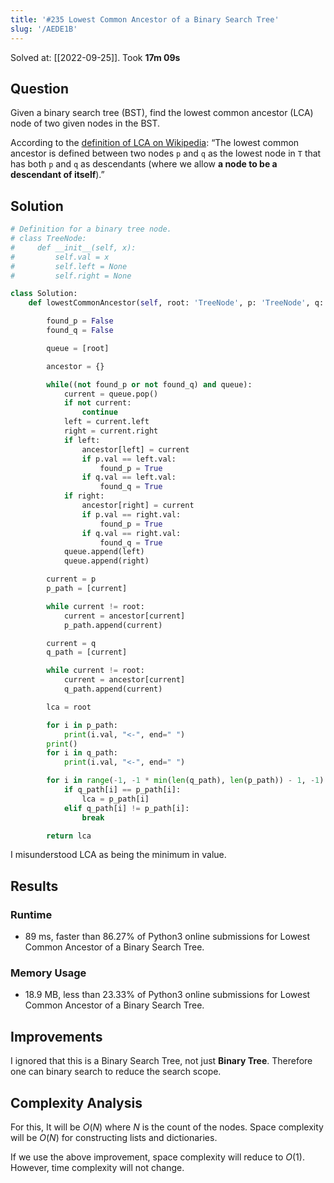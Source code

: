 ```yaml
---
title: '#235 Lowest Common Ancestor of a Binary Search Tree'
slug: '/AEDE1B'
---
```


Solved at: [[2022-09-25]]. Took **17m 09s**

## Question

Given a binary search tree (BST), find the lowest common ancestor (LCA) node of two given nodes in the BST.

According to the [definition of LCA on Wikipedia](https://en.wikipedia.org/wiki/Lowest_common_ancestor): “The lowest common ancestor is defined between two nodes `p` and `q` as the lowest node in `T` that has both `p` and `q` as descendants (where we allow **a node to be a descendant of itself**).”

## Solution

```python
# Definition for a binary tree node.
# class TreeNode:
#     def __init__(self, x):
#         self.val = x
#         self.left = None
#         self.right = None

class Solution:
    def lowestCommonAncestor(self, root: 'TreeNode', p: 'TreeNode', q: 'TreeNode') -> 'TreeNode':

        found_p = False
        found_q = False

        queue = [root]

        ancestor = {}

        while((not found_p or not found_q) and queue):
            current = queue.pop()
            if not current:
                continue
            left = current.left
            right = current.right
            if left:
                ancestor[left] = current
                if p.val == left.val:
                    found_p = True
                if q.val == left.val:
                    found_q = True
            if right:
                ancestor[right] = current
                if p.val == right.val:
                    found_p = True
                if q.val == right.val:
                    found_q = True
            queue.append(left)
            queue.append(right)

        current = p
        p_path = [current]

        while current != root:
            current = ancestor[current]
            p_path.append(current)

        current = q
        q_path = [current]

        while current != root:
            current = ancestor[current]
            q_path.append(current)

        lca = root

        for i in p_path:
            print(i.val, "<-", end=" ")
        print()
        for i in q_path:
            print(i.val, "<-", end=" ")

        for i in range(-1, -1 * min(len(q_path), len(p_path)) - 1, -1):
            if q_path[i] == p_path[i]:
                lca = p_path[i]
            elif q_path[i] != p_path[i]:
                break

        return lca
```

I misunderstood LCA as being the minimum in value.

## Results

### Runtime

- 89 ms, faster than 86.27% of Python3 online submissions for Lowest Common Ancestor of a Binary Search Tree.

### Memory Usage

- 18.9 MB, less than 23.33% of Python3 online submissions for Lowest Common Ancestor of a Binary Search Tree.

## Improvements

I ignored that this is a Binary Search Tree, not just **Binary Tree**. Therefore one can binary search to reduce the search scope.

## Complexity Analysis

For this, It will be $O(N)$ where $N$ is the count of the nodes.
Space complexity will be $O(N)$ for constructing lists and dictionaries.

If we use the above improvement, space complexity will reduce to $O(1)$. However, time complexity will not change.
